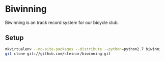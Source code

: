 Biwinning
=========
Biwinning is an track record system for our bicycle club.



Setup
-----

```sh
mkvirtualenv --no-site-packages --distribute --python=python2.7 biwinning
git clone git://github.com/steinar/biwinning.git
```
